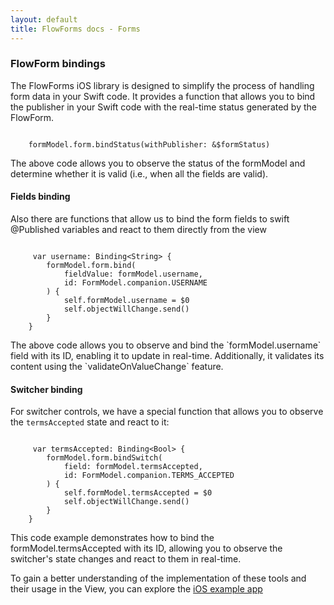```yaml
---
layout: default
title: FlowForms docs - Forms
---
```


### FlowForm bindings

The FlowForms iOS library is designed to simplify the process of handling form data in your Swift code. 
It provides a function that allows you to bind the publisher in your Swift code with the real-time status generated by the FlowForm.

<pre><code class="swift">
    formModel.form.bindStatus(withPublisher: &$formStatus)
</code></pre>
<p class="comment">The above code allows you to observe the status of the formModel and determine whether it is valid (i.e., when all the fields are valid).</p>

#### Fields binding

Also there are functions that allow us to bind the form fields to swift @Published variables and react to them directly from the view 
<pre><code class="swift">
     var username: Binding&lt;String&gt; {
        formModel.form.bind(
            fieldValue: formModel.username,
            id: FormModel.companion.USERNAME
        ) {
            self.formModel.username = $0
            self.objectWillChange.send()
        }
    }
</code></pre>
<p class="comment">The above code allows you to observe and bind the `formModel.username` field with its ID, enabling it to update in real-time. Additionally, it validates its content using the `validateOnValueChange` feature.</p>

#### Switcher binding
For switcher controls, we have a special function that allows you to observe the `termsAccepted` state and react to it:

<pre><code class="swift">
     var termsAccepted: Binding&lt;Bool&gt; {
        formModel.form.bindSwitch(
            field: formModel.termsAccepted,
            id: FormModel.companion.TERMS_ACCEPTED
        ) {
            self.formModel.termsAccepted = $0
            self.objectWillChange.send()
        }
    }
</code></pre>
<p class="comment">This code example demonstrates how to bind the formModel.termsAccepted with its ID, allowing you to observe the switcher's state changes and react to them in real-time.</p>

To gain a better understanding of the implementation of these tools and their usage in the View, you can explore the [iOS example app](https://github.com/rootstrap/FlowForms/tree/main/ExampleApp%20iOS/flowforms/Screens/Form)